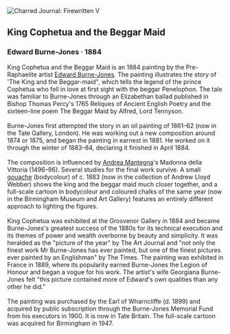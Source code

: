 <div class="artwork-of-the-day">
  <div class="container">
    <div class="img-wrapper">
      <img
        src="https://uploads1.wikiart.org/images/edward-burne-jones/king-cophetua-and-the-beggar-maid-1884.jpg!Large.jpg"
        alt="Charred Journal: Firewritten V" />
    </div>
    <div class="artwork-detail">
      <div class="artwork-origin"> 
        <h2 class="artwork-name">King Cophetua and the Beggar Maid</h2>
        <h3 class="artist">
          Edward Burne-Jones
                    ·  1884
        </h3>
      </div>
      <p class="description">
        <span class="artwork-description-text ng-binding" ng-bind-html="viewModel.ArtworkOfTheDay.Description | unsafe">King Cophetua and the Beggar Maid is an 1884 painting by the Pre-Raphaelite artist <a target="_blank" href="/en/edward-burne-jones">Edward Burne-Jones</a>. The painting illustrates the story of 'The King and the Beggar-maid", which tells the legend of the prince Cophetua who fell in love at first sight with the beggar Penelophon. The tale was familiar to Burne-Jones through an Elizabethan ballad published in Bishop Thomas Percy's 1765 Reliques of Ancient English Poetry and the sixteen-line poem The Beggar Maid by Alfred, Lord Tennyson.
<br>
<br>Burne-Jones first attempted the story in an oil painting of 1861–62 (now in the Tate Gallery, London). He was working out a new composition around 1874 or 1875, and began the painting in earnest in 1881. He worked on it through the winter of 1883–84, declaring it finished in April 1884.
<br>
<br>The composition is influenced by <a target="_blank" href="/en/andrea-mantegna">Andrea Mantegna</a>'s Madonna della Vittoria (1496–96). Several studies for the final work survive. A small <a target="_blank" href="/en/paintings-by-media/tempera-and-gouache-on-canvas">gouache</a> (bodycolour) of c. 1883 (now in the collection of Andrew Lloyd Webber) shows the king and the beggar maid much closer together, and a full-scale cartoon in bodycolour and coloured chalks of the same year (now in the Birmingham Museum and Art Gallery) features an entirely different approach to lighting the figures.
<br>
<br>King Cophetua was exhibited at the Grosvenor Gallery in 1884 and became Burne-Jones's greatest success of the 1880s for its technical execution and its themes of power and wealth overborne by beauty and simplicity. It was heralded as the "picture of the year" by The Art Journal and "not only the finest work Mr Burne-Jones has ever painted, but one of the finest pictures ever painted by an Englishman" by The Times. The painting was exhibited in France in 1889, where its popularity earned Burne-Jones the Legion of Honour and began a vogue for his work. The artist's wife Georgiana Burne-Jones felt "this picture contained more of Edward's own qualities than any other he did."
<br>
<br>The painting was purchased by the Earl of Wharncliffe (d. 1899) and acquired by public subscription through the Burne-Jones Memorial Fund from his executors in 1900. It is now in Tate Britain. The full-scale cartoon was acquired for Birmingham in 1947.</span>
                        <div class="text-shadow-container" ng-show="showShadow" style=""></div>
      </p>
    </div>
  </div>

</div>
